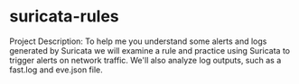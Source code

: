 # suricata-rules
Project Description: To help me you understand some alerts and logs generated by Suricata we will examine a rule and practice using Suricata to trigger alerts on network traffic. We'll also analyze log outputs, such as a fast.log and eve.json file.
